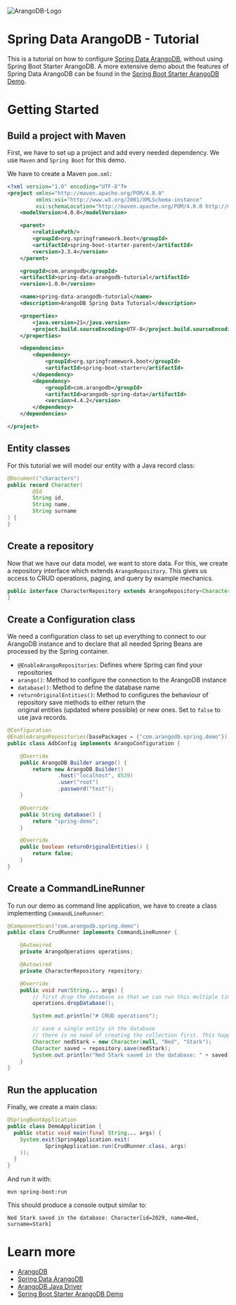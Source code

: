 ![ArangoDB-Logo](https://www.arangodb.com/wp-content/uploads/2016/05/ArangoDB_logo_@2.png)

# Spring Data ArangoDB - Tutorial

This is a tutorial on how to configure [Spring Data ArangoDB](https://github.com/arangodb/spring-data), without using 
Spring Boot Starter ArangoDB.
A more extensive demo about the features of Spring Data ArangoDB can be found in the 
[Spring Boot Starter ArangoDB Demo](https://github.com/arangodb/spring-boot-starter/tree/main/demo).

# Getting Started

## Build a project with Maven

First, we have to set up a project and add every needed dependency.
We use `Maven` and `Spring Boot` for this demo.

We have to create a Maven `pom.xml`:

```xml
<?xml version="1.0" encoding="UTF-8"?>
<project xmlns="http://maven.apache.org/POM/4.0.0"
         xmlns:xsi="http://www.w3.org/2001/XMLSchema-instance"
         xsi:schemaLocation="http://maven.apache.org/POM/4.0.0 http://maven.apache.org/xsd/maven-4.0.0.xsd">
    <modelVersion>4.0.0</modelVersion>

    <parent>
        <relativePath/>
        <groupId>org.springframework.boot</groupId>
        <artifactId>spring-boot-starter-parent</artifactId>
        <version>3.3.4</version>
    </parent>

    <groupId>com.arangodb</groupId>
    <artifactId>spring-data-arangodb-tutorial</artifactId>
    <version>1.0.0</version>

    <name>spring-data-arangodb-tutorial</name>
    <description>ArangoDB Spring Data Tutorial</description>

    <properties>
        <java.version>21</java.version>
        <project.build.sourceEncoding>UTF-8</project.build.sourceEncoding>
    </properties>

    <dependencies>
        <dependency>
            <groupId>org.springframework.boot</groupId>
            <artifactId>spring-boot-starter</artifactId>
        </dependency>
        <dependency>
            <groupId>com.arangodb</groupId>
            <artifactId>arangodb-spring-data</artifactId>
            <version>4.4.2</version>
        </dependency>
    </dependencies>

</project>
```

## Entity classes

For this tutorial we will model our entity with a Java record class:

```java
@Document("characters")
public record Character(
        @Id
        String id,
        String name,
        String surname
) {
}
```

## Create a repository

Now that we have our data model, we want to store data. For this, we create a repository interface which
extends `ArangoRepository`. This gives us access to CRUD operations, paging, and query by example mechanics.

```java
public interface CharacterRepository extends ArangoRepository<Character, String> {
}
```

## Create a Configuration class

We need a configuration class to set up everything to connect to our ArangoDB instance and to declare that all
needed Spring Beans are processed by the Spring container.

- `@EnableArangoRepositories`: Defines where Spring can find your repositories
- `arango()`: Method to configure the connection to the ArangoDB instance
- `database()`: Method to define the database name
- `returnOriginalEntities()`: Method to configures the behaviour of repository save methods to either return the  
  original entities (updated where possible) or new ones. Set to `false` to use java records.

```java
@Configuration
@EnableArangoRepositories(basePackages = {"com.arangodb.spring.demo"})
public class AdbConfig implements ArangoConfiguration {

    @Override
    public ArangoDB.Builder arango() {
        return new ArangoDB.Builder()
                .host("localhost", 8529)
                .user("root")
                .password("test");
    }

    @Override
    public String database() {
        return "spring-demo";
    }

    @Override
    public boolean returnOriginalEntities() {
        return false;
    }
}
```

## Create a CommandLineRunner

To run our demo as command line application, we have to create a class implementing `CommandLineRunner`:

```java
@ComponentScan("com.arangodb.spring.demo")
public class CrudRunner implements CommandLineRunner {

    @Autowired
    private ArangoOperations operations;

    @Autowired
    private CharacterRepository repository;

    @Override
    public void run(String... args) {
        // first drop the database so that we can run this multiple times with the same dataset
        operations.dropDatabase();

        System.out.println("# CRUD operations");

        // save a single entity in the database
        // there is no need of creating the collection first. This happen automatically
        Character nedStark = new Character(null, "Ned", "Stark");
        Character saved = repository.save(nedStark);
        System.out.println("Ned Stark saved in the database: " + saved);
    }
}
```

## Run the applucation

Finally, we create a main class:

```java
@SpringBootApplication
public class DemoApplication {
  public static void main(final String... args) {
    System.exit(SpringApplication.exit(
            SpringApplication.run(CrudRunner.class, args)
    ));
  }
}
```

And run it with:

```shell
mvn spring-boot:run
```

This should produce a console output similar to:

```
Ned Stark saved in the database: Character[id=2029, name=Ned, surname=Stark]
```

# Learn more

* [ArangoDB](https://www.arangodb.com)
* [Spring Data ArangoDB](https://github.com/arangodb/spring-data)
* [ArangoDB Java Driver](https://github.com/arangodb/arangodb-java-driver)
* [Spring Boot Starter ArangoDB Demo](https://github.com/arangodb/spring-boot-starter/tree/main/demo)
